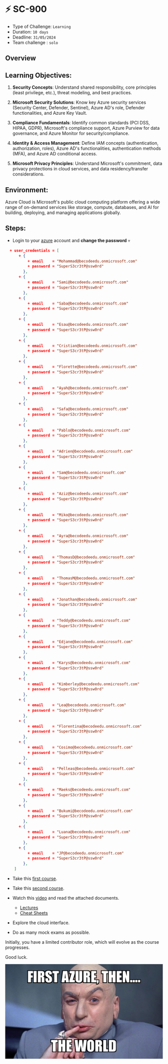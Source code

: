# ⚡ SC-900

- Type of Challenge: `Learning` 
- Duration: `10 days`
- Deadline: `31/05/2024`
- Team challenge : `solo`

## Overview

## Learning Objectives:

1) **Security Concepts**: Understand shared responsibility, core principles (least privilege, etc.), threat modeling, and best practices.

2) **Microsoft Security Solutions**: Know key Azure security services (Security Center, Defender, Sentinel), Azure AD's role, Defender functionalities, and Azure Key Vault.

3) **Compliance Fundamentals**: Identify common standards (PCI DSS, HIPAA, GDPR), Microsoft's compliance support, Azure Purview for data governance, and Azure Monitor for security/compliance.

4) **Identity & Access Management**: Define IAM concepts (authentication, authorization, roles), Azure AD's functionalities, authentication methods (MFA), and Azure AD conditional access.

5) **Microsoft Privacy Principles**: Understand Microsoft's commitment, data privacy protections in cloud services, and data residency/transfer considerations.

## Environment:

Azure Cloud is Microsoft's public cloud computing platform offering a wide range of on-demand services like storage, compute, databases, and AI for building, deploying, and managing applications globally.

## Steps:

- Login to your [azure](https://portal.azure.com/) account and **change the password** 💀

```json
  + user_credentials = [
      + {
          + email    = "Mohammad@becodeedu.onmicrosoft.com"
          + password = "SuperS3cr3tP@ssw0rd"
        },
      + {
          + email    = "Sami@becodeedu.onmicrosoft.com"
          + password = "SuperS3cr3tP@ssw0rd"
        },
      + {
          + email    = "Saba@becodeedu.onmicrosoft.com"
          + password = "SuperS3cr3tP@ssw0rd"
        },
      + {
          + email    = "Esau@becodeedu.onmicrosoft.com"
          + password = "SuperS3cr3tP@ssw0rd"
        },
      + {
          + email    = "Cristian@becodeedu.onmicrosoft.com"
          + password = "SuperS3cr3tP@ssw0rd"
        },
      + {
          + email    = "Florette@becodeedu.onmicrosoft.com"
          + password = "SuperS3cr3tP@ssw0rd"
        },
      + {
          + email    = "Ayah@becodeedu.onmicrosoft.com"
          + password = "SuperS3cr3tP@ssw0rd"
        },
      + {
          + email    = "Safa@becodeedu.onmicrosoft.com"
          + password = "SuperS3cr3tP@ssw0rd"
        },
      + {
          + email    = "Pablo@becodeedu.onmicrosoft.com"
          + password = "SuperS3cr3tP@ssw0rd"
        },
      + {
          + email    = "Adrien@becodeedu.onmicrosoft.com"
          + password = "SuperS3cr3tP@ssw0rd"
        },
      + {
          + email    = "Sam@becodeedu.onmicrosoft.com"
          + password = "SuperS3cr3tP@ssw0rd"
        },
      + {
          + email    = "Aziz@becodeedu.onmicrosoft.com"
          + password = "SuperS3cr3tP@ssw0rd"
        },
      + {
          + email    = "Miko@becodeedu.onmicrosoft.com"
          + password = "SuperS3cr3tP@ssw0rd"
        },
      + {
          + email    = "Ayra@becodeedu.onmicrosoft.com"
          + password = "SuperS3cr3tP@ssw0rd"
        },
      + {
          + email    = "ThomasD@becodeedu.onmicrosoft.com"
          + password = "SuperS3cr3tP@ssw0rd"
        },
      + {
          + email    = "ThomasM@becodeedu.onmicrosoft.com"
          + password = "SuperS3cr3tP@ssw0rd"
        },
      + {
          + email    = "Jonathan@becodeedu.onmicrosoft.com"
          + password = "SuperS3cr3tP@ssw0rd"
        },
      + {
          + email    = "Teddy@becodeedu.onmicrosoft.com"
          + password = "SuperS3cr3tP@ssw0rd"
        },
      + {
          + email    = "Edjane@becodeedu.onmicrosoft.com"
          + password = "SuperS3cr3tP@ssw0rd"
        },
      + {
          + email    = "Karys@becodeedu.onmicrosoft.com"
          + password = "SuperS3cr3tP@ssw0rd"
        },
      + {
          + email    = "Kimberley@becodeedu.onmicrosoft.com"
          + password = "SuperS3cr3tP@ssw0rd"
        },
      + {
          + email    = "Lea@becodeedu.onmicrosoft.com"
          + password = "SuperS3cr3tP@ssw0rd"
        },
      + {
          + email    = "Florentina@becodeedu.onmicrosoft.com"
          + password = "SuperS3cr3tP@ssw0rd"
        },
      + {
          + email    = "Cosimo@becodeedu.onmicrosoft.com"
          + password = "SuperS3cr3tP@ssw0rd"
        },
      + {
          + email    = "Pelleas@becodeedu.onmicrosoft.com"
          + password = "SuperS3cr3tP@ssw0rd"
        },
      + {
          + email    = "Maeks@becodeedu.onmicrosoft.com"
          + password = "SuperS3cr3tP@ssw0rd"
        },
      + {
          + email    = "Bukumi@becodeedu.onmicrosoft.com"
          + password = "SuperS3cr3tP@ssw0rd"
        },
      + {
          + email    = "Luana@becodeedu.onmicrosoft.com"
          + password = "SuperS3cr3tP@ssw0rd"
        },
      + {
          + email    = "JP@becodeedu.onmicrosoft.com"
          + password = "SuperS3cr3tP@ssw0rd"
        },
    ]
```

- Take this [first course](https://github.com/Microsoft/Security-101).

- Take this [second course](https://github.com/MicrosoftLearning/SC-900-Microsoft-Security-Compliance-and-Identity-Fundamentals).

- Watch this [video](https://www.youtube.com/watch?v=LLKza5oULAA) and read the attached documents.

    - [Lectures](./Assets/SC-900-Lectures.pdf)
    - [Cheat Sheets](./Assets/SC-900-CheatSheets.pdf)

- Explore the cloud interface. 
- Do as many mock exams as possible.

Initially, you have a limited contributor role, which will evolve as the course progresses.

Good luck. 

<p align="center">
  <img src= "Assets\azure.jpg" alt="Sublime's custom image"/>
</p>

